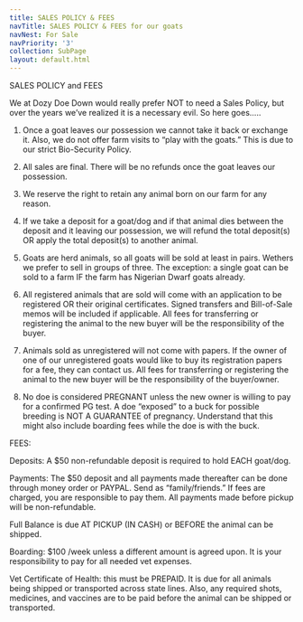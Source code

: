 ```yaml
---
title: SALES POLICY & FEES
navTitle: SALES POLICY & FEES for our goats
navNest: For Sale
navPriority: '3'
collection: SubPage
layout: default.html
---
```

SALES POLICY and FEES

We at Dozy Doe Down would really prefer NOT to need a Sales Policy, but over the years we’ve realized it is a necessary evil. So here goes…..



1) Once a goat leaves our possession we cannot take it back or exchange it. Also, we do not offer farm visits to “play with the goats.” This is due to our strict Bio-Security Policy.  

2) All sales are final. There will be no refunds once the goat leaves our possession.

3) We reserve the right to retain any animal born on our farm for any reason.

4) If we take a deposit for a goat/dog and if that animal dies between the deposit and it leaving our possession, we will refund the total deposit(s)  OR apply the total deposit(s) to another animal.

5) Goats are herd animals, so all goats will be sold at least in pairs.  Wethers we prefer to sell in groups of three. The exception: a single goat can be sold to a farm IF the farm has Nigerian Dwarf goats already.

6)  All registered animals that are sold will come with an application to be registered OR their original certificates. Signed transfers and Bill-of-Sale memos will be included if applicable. All fees for transferring or registering the animal to the new buyer will be the responsibility of the buyer. 

7) Animals sold as unregistered will not come with papers. If the owner of one of our unregistered goats would like to buy its registration papers for a fee, they can contact us.  All fees for transferring or registering the animal to the new buyer will be the responsibility of the buyer/owner. 

8) No doe is considered PREGNANT unless the new owner is willing to pay for a confirmed PG test. A doe “exposed” to a buck for possible breeding is NOT A GUARANTEE of pregnancy.  Understand that this might also include boarding fees while the doe is with the buck.



FEES:



Deposits:  A $50 non-refundable deposit is required to hold EACH goat/dog.

Payments: The $50 deposit and all payments made thereafter can be done through money order or PAYPAL. Send as “family/friends.” If fees are charged, you are responsible to pay them. All payments made before pickup will be non-refundable. 

Full Balance is due AT PICKUP (IN CASH) or BEFORE the animal can be shipped.

Boarding: $100 /week unless a different amount is agreed upon. It is your responsibility to pay for all needed vet expenses.

Vet Certificate of Health: this must be PREPAID. It is due for all animals being shipped or transported across state lines. Also, any required shots, medicines, and vaccines are to be paid before the animal can be shipped or transported.
